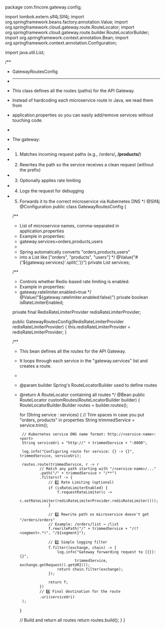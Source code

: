 package com.fincore.gateway.config;

import lombok.extern.slf4j.Slf4j;
import org.springframework.beans.factory.annotation.Value;
import org.springframework.cloud.gateway.route.RouteLocator;
import org.springframework.cloud.gateway.route.builder.RouteLocatorBuilder;
import org.springframework.context.annotation.Bean;
import org.springframework.context.annotation.Configuration;

import java.util.List;

/**
 * GatewayRoutesConfig
 * --------------------
 * This class defines all the routes (paths) for the API Gateway.
 * Instead of hardcoding each microservice route in Java, we read them from
 * application.properties so you can easily add/remove services without touching code.
 *
 * The gateway:
 *  1. Matches incoming request paths (e.g., /orders/**, /products/**)
 *  2. Rewrites the path so the service receives a clean request (without the prefix)
 *  3. Optionally applies rate limiting
 *  4. Logs the request for debugging
 *  5. Forwards it to the correct microservice via Kubernetes DNS
 */
@Slf4j
@Configuration
public class GatewayRoutesConfig {

    /**
     * List of microservice names, comma-separated in application.properties
     * Example in properties:
     * gateway.services=orders,products,users
     *
     * Spring automatically converts "orders,products,users"
     * into a List<String> like ["orders", "products", "users"]
     */
    @Value("#{'${gateway.services}'.split(',')}")
    private List<String> services;

    /**
     * Controls whether Redis-based rate limiting is enabled.
     * Example in properties:
     * gateway.ratelimiter.enabled=true
     */
    @Value("${gateway.ratelimiter.enabled:false}")
    private boolean isRateLimiterEnabled;

    private final RedisRateLimiterProvider redisRateLimiterProvider;

    public GatewayRoutesConfig(RedisRateLimiterProvider redisRateLimiterProvider) {
        this.redisRateLimiterProvider = redisRateLimiterProvider;
    }

    /**
     * This bean defines all the routes for the API Gateway.
     * It loops through each service in the "gateway.services" list and creates a route.
     *
     * @param builder Spring's RouteLocatorBuilder used to define routes
     * @return A RouteLocator containing all routes
     */
    @Bean
    public RouteLocator customRoutes(RouteLocatorBuilder builder) {
        RouteLocatorBuilder.Builder routes = builder.routes();

        for (String service : services) {
            // Trim spaces in case you put "orders, products" in properties
            String trimmedService = service.trim();

            // Kubernetes service DNS name format: http://<service-name>:<port>
            String serviceUri = "http://" + trimmedService + ":8080";

            log.info("Configuring route for service: {} -> {}", trimmedService, serviceUri);

            routes.route(trimmedService, r -> r
                    // Match any path starting with "/<service-name>/..."
                    .path("/" + trimmedService + "/**")
                    .filters(f -> {
                        // 1️⃣ Rate Limiting (optional)
                        if (isRateLimiterEnabled) {
                            f.requestRateLimiter(c ->
                                    c.setRateLimiter(redisRateLimiterProvider.redisRateLimiter()));
                        }

                        // 2️⃣ Rewrite path so microservice doesn't get "/orders/orders"
                        // Example: /orders/list → /list
                        f.rewritePath("/" + trimmedService + "/(?<segment>.*)", "/${segment}");

                        // 3️⃣ Simple logging filter
                        f.filter((exchange, chain) -> {
                            log.info("Gateway forwarding request to [{}]: {}",
                                    trimmedService, exchange.getRequest().getURI());
                            return chain.filter(exchange);
                        });

                        return f;
                    })
                    // 4️⃣ Final destination for the route
                    .uri(serviceUri)
            );
        }

        // Build and return all routes
        return routes.build();
    }
}